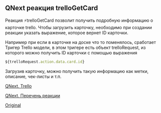 ## QNext реакция trelloGetCard

Реакция ⚡️trelloGetCard позволит получить подробную информацию о карточке trello. Чтобы загрузить карточку, необходимо при создании реакции указать выражение, которое вернет ID карточки.



Например при если в карточке на доске что то поменялось, сработает Тригер Trello модели, в этом тригере есть объект trelloRequest, из которого можно получить ID карточки с помощью выражения
```js 
${trelloRequest.action.data.card.id}

```

Загрузив карточку, можно получить такую информацию как метки, описание, чек-листы и т.п.



[QNext. Trello](/docs-test/admin/trello-about)

[QNext. Перечень реакции](/docs-test/reactions)


  
[Original](https://telegra.ph/QNext-admin-reaction-trelloGetCard-02-13)